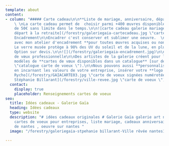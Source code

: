 ```yaml
---
template: about
content:
- column: "##### Carte cadeau\n\n**Liste de mariage, anniversaire, départ à la retraite**
    \ \nLa carte cadeau permet de  choisir parmi +400 œuvres disponibles.  \nA partir
    de 50€ sans limite dans le temps.\n\n![carte cadeau galerie mariage anniversaire
    départ à la retraite](/forestry/galeriegaia-cartecadeau.jpg \"carte cadeau\")\n\n#####
    Encadrement\n\nEncadrer c'est conserver et sublimer une oeuvre.  \nNous vous conseillons
    avec mon atelier d'encadrement **pour toutes œuvres acquises ou non à la galerie.**\n\n**++**
    Le verre musée protège à 98% des UV du soleil et de la lune, en plus il est anti-reflet.
    Option sur devis.\n\n![](/forestry/galeriegaia-encadrement.jpg)\n\n##### Carte
    de vœux professionnelle\n\nDes artistes de la galerie créent pour la galerie des
    modèles de **cartes de vœux disponibles dans un catalogue** [sur demande](galeriegaia@orange.fr
    \"catalogue carte de voeux \").\n\nNous pouvons aussi **personnaliser votre carte**
    en incarnant les valeurs de votre entreprise, insérer votre **logo et un texte**.\n\n![artiste
    Rycho](/forestry/GAIACARTE03.jpg \"carte de voeux signées numérotées\")\n\n![Artiste
    Stéphanie Billarant](/forestry/ville-revee.jpg \"carte de voeux \")"
  contact:
    display: true
    placeholder: Renseignements cartes de voeux
seo:
  title: Idées cadeaux - Galerie Gaïa
  heading: Idées cadeaux
  type: website
  description: "# idées cadeaux originales # Galerie Gaïa galerie art nantes, encadrement,
    cartes de voeux pour entreprises, liste mariage, cadeaux anniversaire, souvenir
    de nantes , oeuvre sur nantes "
  image: "/forestry/galeriegaia-stpehanie billarant-Ville rêvée nantes1bd.jpg"

---
```

